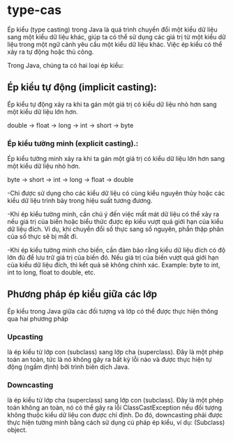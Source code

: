 # type-cas
Ép kiểu (type casting) trong Java là quá trình chuyển đổi một kiểu dữ liệu sang một kiểu dữ liệu khác, giúp ta có thể sử dụng các giá trị từ một kiểu dữ liệu trong một ngữ cảnh yêu cầu một kiểu dữ liệu khác. Việc ép kiểu có thể xảy ra tự động hoặc thủ công.

Trong Java, chúng ta có hai loại ép kiểu:

## Ép kiểu tự động (implicit casting):
Ép kiểu tự động xảy ra khi ta gán một giá trị có kiểu dữ liệu nhỏ hơn sang một kiểu dữ liệu lớn hơn.

double -> float -> long -> int -> short -> byte
### Ép kiểu tường minh (explicit casting).:
Ép kiểu tường minh  xảy ra khi ta gán một giá trị có kiểu dữ liệu lớn hơn sang một kiểu dữ liệu nhỏ hơn.

byte -> short -> int -> long -> float -> double

-Chỉ được sử dụng cho các kiểu dữ liệu có cùng kiểu nguyên thủy hoặc các kiểu dữ liệu trình bày trong hiệu suất tương đương.

-Khi ép kiểu tường minh, cần chú ý đến việc mất mát dữ liệu có thể xảy ra nếu giá trị của biến hoặc biểu thức được ép kiểu vượt quá giới hạn của kiểu dữ liệu đích. Ví dụ, khi chuyển đổi số thực sang số nguyên, phần thập phân của số thực sẽ bị mất đi.

-Khi ép kiểu tường minh cho biến, cần đảm bảo rằng kiểu dữ liệu đích có độ lớn đủ để lưu trữ giá trị của biến đó. Nếu giá trị của biến vượt quá giới hạn của kiểu dữ liệu đích, thì kết quả sẽ không chính xác.
Example: byte to int, int to long, float to double, etc.

## Phương pháp ép kiểu giữa các lớp

Ép kiểu trong Java giữa các đối tượng và lớp có thể được thực hiện thông qua hai phương pháp 
### Upcasting 

là ép kiểu từ lớp con (subclass) sang lớp cha (superclass). Đây là một phép toán an toàn, tức là nó không gây ra bất kỳ lỗi nào và được thực hiện tự động (ngầm định) bởi trình biên dịch Java.
### Downcasting 

là ép kiểu từ lớp cha (superclass) sang lớp con (subclass). Đây là một phép toán không an toàn, nó có thể gây ra lỗi ClassCastException nếu đối tượng không thuộc kiểu dữ liệu con được chỉ định. Do đó, downcasting phải được thực hiện tường minh bằng cách sử dụng cú pháp ép kiểu, ví dụ: (Subclass) object.